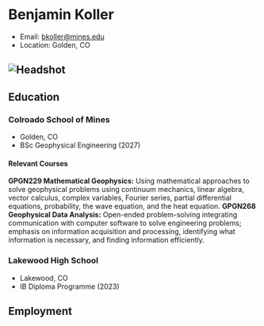 # Benjamin Koller
- Email: [bkoller@mines.edu](mailto:bkoller@mines.edu)
- Location: Golden, CO
## ![Headshot](https://media.licdn.com/dms/image/v2/D4D03AQEL7JuRSTzHjg/profile-displayphoto-shrink_800_800/B4DZOPERyOHQAc-/0/1733272086264?e=1743033600&v=beta&t=Mur_3ipKgeMDEpbsGkZ6cu01mSh9bRH96uQxKmmHdBw)

## Education
### Colroado School of Mines
- Golden, CO
- BSc Geophysical Engineering (2027)

#### Relevant Courses
**GPGN229 Mathematical Geophysics:** Using mathematical approaches to solve geophysical problems using 
continuum mechanics, linear algebra, vector calculus, complex variables, Fourier series, partial 
differential equations, probability, the wave equation, and the heat equation.
**GPGN268 Geophysical Data Analysis:** Open-ended problem-solving integrating communication with computer 
software to solve engineering problems; emphasis on information acquisition and processing, 
identifying what information is necessary, and finding information efficiently.

### Lakewood High School
- Lakewood, CO
- IB Diploma Programme (2023)

## Employment
